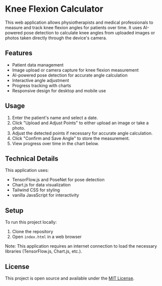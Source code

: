# Knee Flexion Calculator

This web application allows physiotherapists and medical professionals to measure and track knee flexion angles for patients over time. It uses AI-powered pose detection to calculate knee angles from uploaded images or photos taken directly through the device's camera.

## Features

- Patient data management
- Image upload or camera capture for knee flexion measurement
- AI-powered pose detection for accurate angle calculation
- Interactive angle adjustment
- Progress tracking with charts
- Responsive design for desktop and mobile use

## Usage

1. Enter the patient's name and select a date.
2. Click "Upload and Adjust Points" to either upload an image or take a photo.
3. Adjust the detected points if necessary for accurate angle calculation.
4. Click "Confirm and Save Angle" to store the measurement.
5. View progress over time in the chart below.

## Technical Details

This application uses:
- TensorFlow.js and PoseNet for pose detection
- Chart.js for data visualization
- Tailwind CSS for styling
- vanilla JavaScript for interactivity

## Setup

To run this project locally:

1. Clone the repository
2. Open `index.html` in a web browser

Note: This application requires an internet connection to load the necessary libraries (TensorFlow.js, Chart.js, etc.).

## License

This project is open source and available under the [MIT License](LICENSE).

